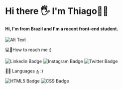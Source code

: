 # Hi there 🖐 I'm Thiago🙋‍♂️ # 
 #### Hi, I'm from Brazil and I'm a recent front-end student. ####
 ![Alt Text](https://media1.tenor.com/images/39828c7dab661d0a305b43744dd9745e/tenor.gif?itemid=8527799)
 
 💻📱How to reach me :)
 
 ![Linkedin Badge](https://img.shields.io/badge/LinkedIn-0077B5?style=for-the-badge&logo=linkedin&logoColor=white&link=https://www.linkedin.com/in/thiagosousa-js/) ![Instagram Badge](https://img.shields.io/badge/Instagram-E4405F?style=for-the-badge&logo=instagram&logoColor=white&link=https://www.instagram.com/thiagosousa.js/) ![Twitter Badge](https://img.shields.io/badge/Twitter-1DA1F2?style=for-the-badge&logo=twitter&logoColor=white&link=https://twitter.com/Thiagojs__/)
 
 
  👩‍💻  Languages  [🔝](https://github.com/alexandresanlim/Badges4-README.md-Profile#welcome-badges-4-readmemd-profile) :)
  
  ![HTML5 Badge](https://img.shields.io/badge/HTML5-E34F26?style=for-the-badge&logo=html5&logoColor=white)  ![CSS Badge](https://img.shields.io/badge/CSS3-1572B6?style=for-the-badge&logo=css3&logoColor=white)  
